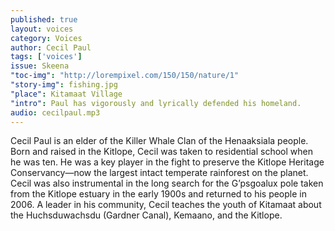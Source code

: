 ```yaml
---
published: true
layout: voices
category: Voices
author: Cecil Paul
tags: ['voices']
issue: Skeena
"toc-img": "http://lorempixel.com/150/150/nature/1"
"story-img": fishing.jpg
"place": Kitamaat Village
"intro": Paul has vigorously and lyrically defended his homeland.
audio: cecilpaul.mp3
---
```

Cecil Paul is an elder of the Killer Whale Clan of the Henaaksiala people. Born and raised in the Kitlope, Cecil was taken to residential school when he was ten. He was a key player in the fight to preserve the Kitlope Heritage Conservancy—now the largest intact temperate rainforest on the planet. Cecil was also instrumental in the long search for the G’psgoalux pole taken from the Kitlope estuary in the early 1900s and returned to his people in 2006. A leader in his community, Cecil teaches the youth of Kitamaat about the Huchsduwachsdu (Gardner Canal), Kemaano, and the Kitlope. 

